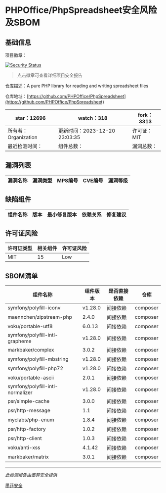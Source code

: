 # PHPOffice/PhpSpreadsheet安全风险及SBOM

## 基础信息

项目徽章：

[![Security Status](https://www.murphysec.com/platform3/v31/badge/1737742764763885568.svg)](https://www.murphysec.com/console/report/1692241076500189184/1737742764763885568)

> 点击徽章可查看详细项目安全报告

仓库描述：A pure PHP library for reading and writing spreadsheet files

仓库地址：[https://github.com/PHPOffice/PhpSpreadsheet](https://github.com/PHPOffice/PhpSpreadsheet)

| star：12696 | watch：318 | fork：3313 |
| ----------- | -------------- | ------------ |
| 所有者：Organization | 更新时间：2023-12-20 23:03:35 | 许可证：MIT |
| 最近检测时间： | 组件总数： | 漏洞总数： |




## 漏洞列表

| 漏洞名称 | 漏洞类型 | MPS编号 | CVE编号 | 漏洞等级 |
| ------- | ------ | ------- | ------ | ----- |





## 缺陷组件

| 组件名称 | 版本 | 最小修复版本 | 依赖关系 | 修复建议 |
| -------- | ---- | ------------ | -------- | -------- |





## 许可证风险

| 许可证类型 | 相关组件 | 许可证风险 |
| ---------- | -------- | ---------- |
|MIT|15|Low|




## SBOM清单

| 组件名称 | 组件版本 | 是否直接依赖 | 仓库 |
| -------- | -------- | ------------ | ---- |
|symfony/polyfill-iconv|v1.28.0|间接依赖|composer|
|maennchen/zipstream-php|2.4.0|间接依赖|composer|
|voku/portable-utf8|6.0.13|间接依赖|composer|
|symfony/polyfill-intl-grapheme|v1.28.0|间接依赖|composer|
|markbaker/complex|3.0.2|间接依赖|composer|
|symfony/polyfill-mbstring|v1.28.0|间接依赖|composer|
|symfony/polyfill-php72|v1.28.0|间接依赖|composer|
|voku/portable-ascii|2.0.1|间接依赖|composer|
|symfony/polyfill-intl-normalizer|v1.28.0|间接依赖|composer|
|psr/simple-cache|3.0.0|间接依赖|composer|
|psr/http-message|1.1|间接依赖|composer|
|myclabs/php-enum|1.8.4|间接依赖|composer|
|psr/http-factory|1.0.2|间接依赖|composer|
|psr/http-client|1.0.3|间接依赖|composer|
|voku/anti-xss|4.1.42|间接依赖|composer|
|markbaker/matrix|3.0.1|间接依赖|composer|


------

*此检测报告由墨菲安全提供*

[墨菲安全](www.murphysec.com)